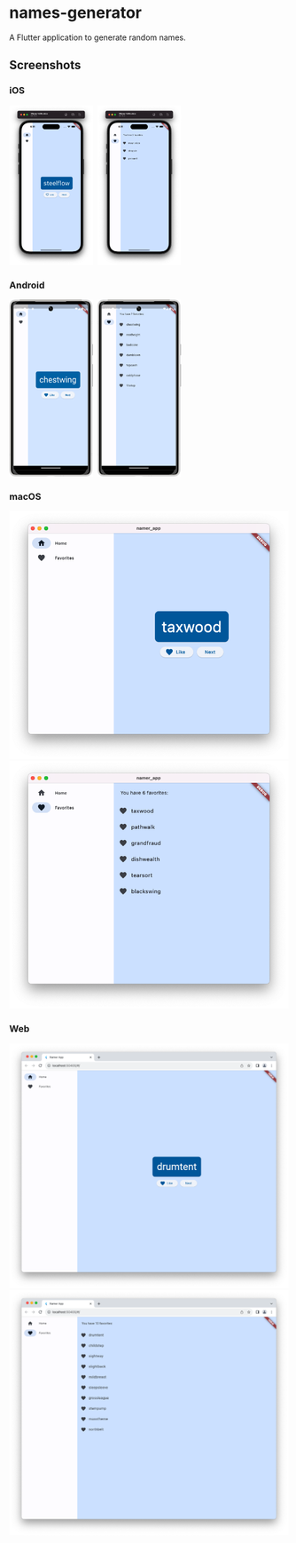 # names-generator

A Flutter application to generate random names.

## Screenshots

### iOS
<img src="screenshots/iOS-1.png" height="50%" width="30%">&nbsp;
<img src="screenshots/iOS-2.png" height="50%" width="30%">&nbsp;

### Android
<img src="screenshots/android-1.png" height="30%" width="30%">&nbsp;
<img src="screenshots/android-2.png" height="30%" width="30%">&nbsp;

### macOS
![macOS-1](/screenshots/macOS-1.png)
![macOS-2](/screenshots/macOS-2.png)

### Web
![web-1](/screenshots/web-1.png)
![web-2](/screenshots/web-2.png)
